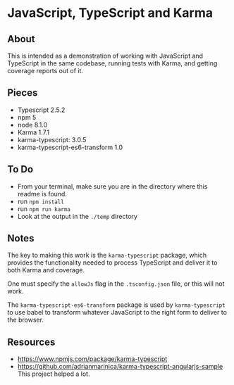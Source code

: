 # JavaScript, TypeScript and Karma

## About
This is intended as a demonstration of working with JavaScript and TypeScript in the same codebase, running tests with Karma, and getting coverage reports out of it.

## Pieces
* Typescript 2.5.2
* npm 5
* node 8.1.0
* Karma 1.7.1
* karma-typescript: 3.0.5
* karma-typescript-es6-transform 1.0

## To Do
* From your terminal, make sure you are in the directory where this readme is found.
* run `npm install`
* run `npm run karma`
* Look at the output in the `./temp` directory

## Notes
The key to making this work is the `karma-typescript` package, which provides the functionality needed to process TypeScript and deliver it to both Karma and coverage.

One must specify the `allowJs` flag in the `.tsconfig.json` file, or this will not work.

The `karma-typescript-es6-transform` package is used by `karma-typescript` to use babel to transform whatever JavaScript to the right form to deliver to the browser.

## Resources
* https://www.npmjs.com/package/karma-typescript
* https://github.com/adrianmarinica/karma-typescript-angularjs-sample This project helped a lot.
